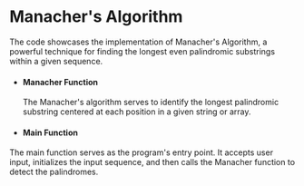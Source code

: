 # Manacher's Algorithm

The code showcases the implementation of Manacher's Algorithm, a powerful technique for finding the longest even palindromic substrings within a given sequence.

* #### Manacher Function
  
  The Manacher's algorithm serves to identify the longest palindromic substring centered at each position in a given string or array.

* #### Main Function

The main function serves as the program's entry point. It accepts user input, initializes the input sequence, and then calls the Manacher function to detect the palindromes.
